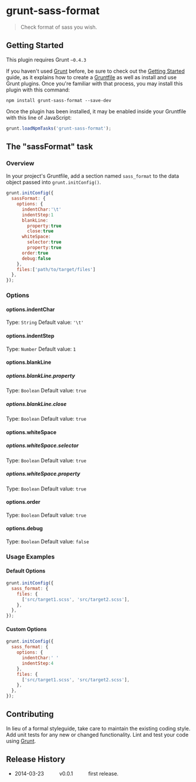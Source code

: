 # grunt-sass-format

> Check format of sass you wish.

## Getting Started
This plugin requires Grunt `~0.4.3`

If you haven't used [Grunt](http://gruntjs.com/) before, be sure to check out the [Getting Started](http://gruntjs.com/getting-started) guide, as it explains how to create a [Gruntfile](http://gruntjs.com/sample-gruntfile) as well as install and use Grunt plugins. Once you're familiar with that process, you may install this plugin with this command:

```shell
npm install grunt-sass-format --save-dev
```

Once the plugin has been installed, it may be enabled inside your Gruntfile with this line of JavaScript:

```js
grunt.loadNpmTasks('grunt-sass-format');
```

## The "sassFormat" task

### Overview
In your project's Gruntfile, add a section named `sass_format` to the data object passed into `grunt.initConfig()`.

```js
grunt.initConfig({
  sassFormat: {
    options: {
      indentChar:'\t'
      indentStep:1
      blankLine:
        property:true
        close:true
      whiteSpace:
        selector:true
        property:true
      order:true
      debug:false
    },
    files:['path/to/target/files']
  },
});
```

### Options

#### options.indentChar
Type: `String`
Default value: `'\t'`

#### options.indentStep
Type: `Number`
Default value: `1`

#### options.blankLine

##### options.blankLine.property
Type: `Boolean`
Default value: `true`

##### options.blankLine.close
Type: `Boolean`
Default value: `true`

#### options.whiteSpace

##### options.whiteSpace.selector
Type: `Boolean`
Default value: `true`

##### options.whiteSpace.property
Type: `Boolean`
Default value: `true`

#### options.order
Type: `Boolean`
Default value: `true`

#### options.debug
Type: `Boolean`
Default value: `false`

### Usage Examples

#### Default Options

```js
grunt.initConfig({
  sass_format: {
    files: {
      ['src/target1.scss', 'src/target2.scss'],
    },
  },
});
```

#### Custom Options

```js
grunt.initConfig({
  sass_format: {
    options: {
      indentChar:' '
      indentStep:4
    },
    files: {
      ['src/target1.scss', 'src/target2.scss'],
    },
  },
});
```

## Contributing
In lieu of a formal styleguide, take care to maintain the existing coding style. Add unit tests for any new or changed functionality. Lint and test your code using [Grunt](http://gruntjs.com/).

## Release History
* 2014-03-23   v0.0.1   first release.
